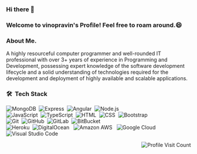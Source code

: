 ### Hi there 👋

### Welcome to vinopravin's Profile! Feel free to roam around.😄

### About Me.
A highly resourceful computer programmer and well-rounded IT professional with over 3+ years of experience in Programming and Development, possessing expert knowledge of the software development lifecycle and a solid understanding of technologies required for the development and deployment of highly available and scalable applications.

### 🛠 &nbsp;Tech Stack

![MongoDB](https://img.shields.io/badge/-MongoDB-333333?style=flat&logo=mongodb)&nbsp;
![Express](https://img.shields.io/badge/-Express-444444?style=flat&logo=Node.js)&nbsp;
![Angular](https://img.shields.io/badge/-Angular-333333?style=flat&logo=Angular&logoColor=DD0031)&nbsp;
![Node.js](https://img.shields.io/badge/-Node.js-333333?style=flat&logo=node.js)&nbsp; \
![JavaScript](https://img.shields.io/badge/-JavaScript-333333?style=flat&logo=javascript)&nbsp;
![TypeScript](https://img.shields.io/badge/-TypeScript-333333?style=flat&logo=typescript&logoColor=blue)&nbsp;
![HTML](https://img.shields.io/badge/-HTML-333333?style=flat&logo=HTML5)&nbsp;
![CSS](https://img.shields.io/badge/-CSS-333333?style=flat&logo=CSS3&logoColor=1572B6)&nbsp;
![Bootstrap](https://img.shields.io/badge/-Bootstrap-333333?style=flat&logo=bootstrap&logoColor=563D7C)&nbsp; \
![Git](https://img.shields.io/badge/-Git-333333?style=flat&logo=git)&nbsp;
![GitHub](https://img.shields.io/badge/-GitHub-333333?style=flat&logo=github)&nbsp;
![GitLab](https://img.shields.io/badge/-GitLab-333333?style=flat&logo=gitlab)&nbsp;
![BitBucket](https://img.shields.io/badge/-BitBucket-333333?style=flat&logo=bitbucket&logoColor=blue)&nbsp; \
![Heroku](https://img.shields.io/badge/-Heroku-333333?style=flat&logo=heroku)&nbsp;
![DigitalOcean](https://img.shields.io/badge/-Digital%20Ocean-333333?style=flat&logo=digitalocean) &nbsp;
![Amazon AWS](https://img.shields.io/badge/Amazon%20AWS-333333?style=flat&logo=amazon-aws) &nbsp;
![Google Cloud](https://img.shields.io/badge/Google%20Cloud-333333?style=flat&logo=google-cloud) &nbsp;\
![Visual Studio Code](https://img.shields.io/badge/-Visual%20Studio%20Code-333333?style=flat&logo=visual-studio-code&logoColor=007ACC)&nbsp;

<a href="https://github.com/vinopravin">
    <img align="right" alt="Profile Visit Count" src="https://komarev.com/ghpvc/?username=vinopravin&style=flat-square&color=blue" />
</a>

